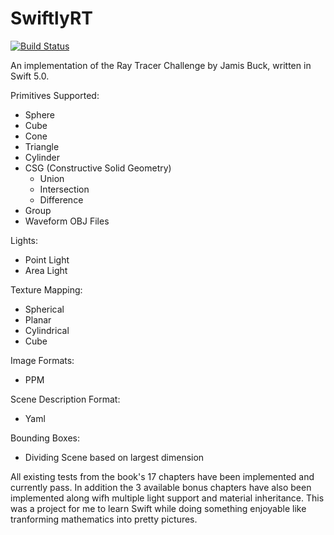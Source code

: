 # SwiftlyRT

[![Build Status](https://app.bitrise.io/app/953e7ccbd4dc092f/status.svg?token=mO7aYtMj9A5xDJsHieUHDg&branch=master)](https://app.bitrise.io/app/953e7ccbd4dc092f)

An implementation of the Ray Tracer Challenge by Jamis Buck, written in Swift 5.0.

Primitives Supported:
* Sphere
* Cube
* Cone
* Triangle
* Cylinder
* CSG (Constructive Solid Geometry)
  * Union
  * Intersection
  * Difference
* Group
* Waveform OBJ Files

Lights:
* Point Light
* Area Light

Texture Mapping:
* Spherical
* Planar
* Cylindrical
* Cube

Image Formats:
* PPM

Scene Description Format:
* Yaml

Bounding Boxes:
* Dividing Scene based on largest dimension

All existing tests from the book's 17 chapters have been implemented and currently pass. In addition the 3 available bonus chapters have also been implemented along wifh multiple light support and material inheritance. This was a project for me to learn Swift while doing something enjoyable like tranforming mathematics into pretty pictures.
